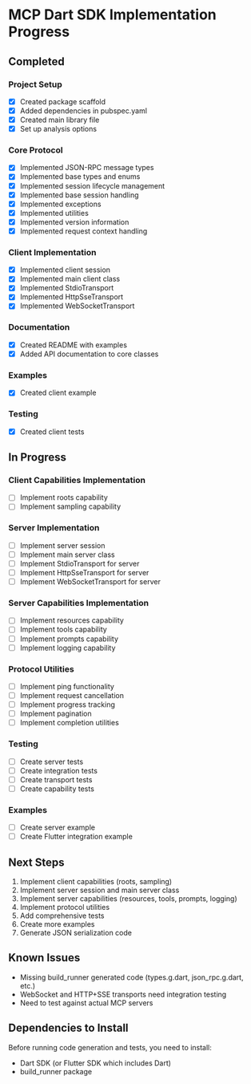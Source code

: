 # MCP Dart SDK Implementation Progress

## Completed

### Project Setup
- [x] Created package scaffold
- [x] Added dependencies in pubspec.yaml
- [x] Created main library file
- [x] Set up analysis options

### Core Protocol
- [x] Implemented JSON-RPC message types
- [x] Implemented base types and enums
- [x] Implemented session lifecycle management
- [x] Implemented base session handling
- [x] Implemented exceptions
- [x] Implemented utilities
- [x] Implemented version information
- [x] Implemented request context handling

### Client Implementation
- [x] Implemented client session
- [x] Implemented main client class
- [x] Implemented StdioTransport
- [x] Implemented HttpSseTransport
- [x] Implemented WebSocketTransport

### Documentation
- [x] Created README with examples
- [x] Added API documentation to core classes

### Examples
- [x] Created client example

### Testing
- [x] Created client tests

## In Progress

### Client Capabilities Implementation
- [ ] Implement roots capability
- [ ] Implement sampling capability

### Server Implementation
- [ ] Implement server session
- [ ] Implement main server class
- [ ] Implement StdioTransport for server
- [ ] Implement HttpSseTransport for server
- [ ] Implement WebSocketTransport for server

### Server Capabilities Implementation
- [ ] Implement resources capability
- [ ] Implement tools capability
- [ ] Implement prompts capability
- [ ] Implement logging capability

### Protocol Utilities
- [ ] Implement ping functionality
- [ ] Implement request cancellation
- [ ] Implement progress tracking
- [ ] Implement pagination
- [ ] Implement completion utilities

### Testing
- [ ] Create server tests
- [ ] Create integration tests
- [ ] Create transport tests
- [ ] Create capability tests

### Examples
- [ ] Create server example
- [ ] Create Flutter integration example

## Next Steps
1. Implement client capabilities (roots, sampling)
2. Implement server session and main server class
3. Implement server capabilities (resources, tools, prompts, logging)
4. Implement protocol utilities
5. Add comprehensive tests
6. Create more examples
7. Generate JSON serialization code

## Known Issues
- Missing build_runner generated code (types.g.dart, json_rpc.g.dart, etc.)
- WebSocket and HTTP+SSE transports need integration testing
- Need to test against actual MCP servers

## Dependencies to Install
Before running code generation and tests, you need to install:
- Dart SDK (or Flutter SDK which includes Dart)
- build_runner package 